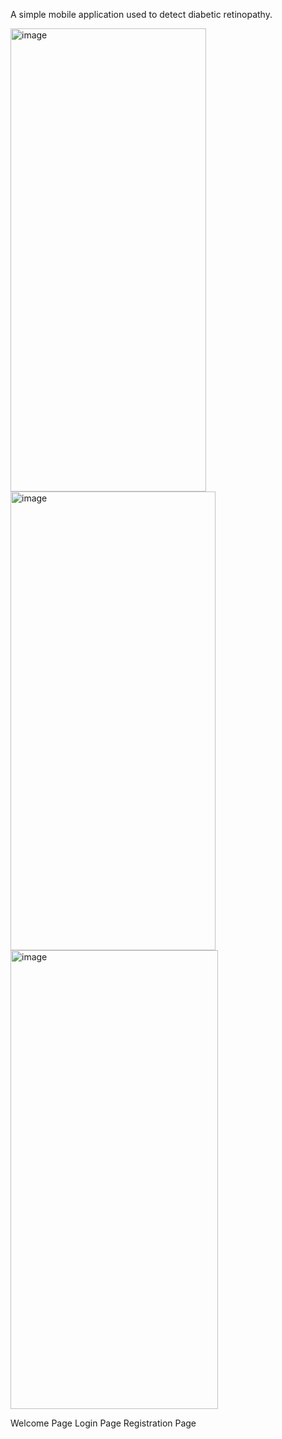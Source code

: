 A simple mobile application used to detect diabetic retinopathy.

<img width="313" height="741" alt="image" src="https://github.com/user-attachments/assets/c30e23c7-6794-4f3b-ab08-af3b354da274" /><img width="328" height="734" alt="image" src="https://github.com/user-attachments/assets/7d9329fa-0204-4b0e-8f66-8db01d73ec01" /><img width="332" height="734" alt="image" src="https://github.com/user-attachments/assets/cb3ad335-8ae8-400f-9db4-24df467019f5" />



Welcome Page  Login Page  Registration Page
